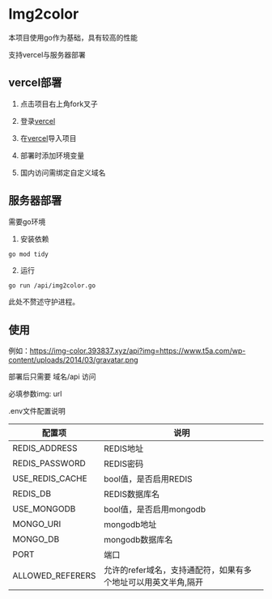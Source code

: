 # Img2color

本项目使用go作为基础，具有较高的性能

支持vercel与服务器部署

## vercel部署

1. 点击项目右上角fork叉子

2. 登录[vercel](https://vercel.com/)

3. 在[vercel](https://vercel.com/)导入项目

4. 部署时添加环境变量

5. 国内访问需绑定自定义域名

## 服务器部署

需要go环境

1. 安装依赖
```bash
go mod tidy
```
2. 运行
```
go run /api/img2color.go
```
此处不赘述守护进程。

## 使用

例如：https://img-color.393837.xyz/api?img=https://www.t5a.com/wp-content/uploads/2014/03/gravatar.png

部署后只需要 域名/api 访问

必填参数img: url

.env文件配置说明


| 配置项                  | 说明                                 |
|-------------------------|--------------------------------------|
| REDIS_ADDRESS           | REDIS地址                            |
| REDIS_PASSWORD          | REDIS密码                            |
| USE_REDIS_CACHE         | bool值，是否启用REDIS                 |
| REDIS_DB                | REDIS数据库名                        |
| USE_MONGODB             | bool值，是否启用mongodb               |
| MONGO_URI               | mongodb地址                          |
| MONGO_DB                | mongodb数据库名                      |
| PORT                    | 端口                                 |
| ALLOWED_REFERERS        | 允许的refer域名，支持通配符，如果有多个地址可以用英文半角,隔开 |
